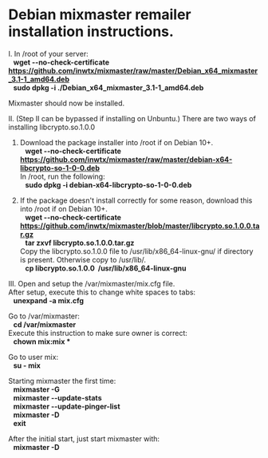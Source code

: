 # Debian mixmaster remailer installation instructions.

I. In /root of your server:  
<b>&nbsp;&nbsp;&nbsp;wget --no-check-certificate https://github.com/inwtx/mixmaster/raw/master/Debian_x64_mixmaster_3.1-1_amd64.deb</b>  
<b>&nbsp;&nbsp;&nbsp;sudo dpkg -i ./Debian_x64_mixmaster_3.1-1_amd64.deb</b>  
    
Mixmaster should now be installed.  
    
II. (Step II can be bypassed if installing on Unbuntu.)
There are two ways of installing libcrypto.so.1.0.0  
1. Download the package installer into /root if on Debian 10+.  
<b>&nbsp;&nbsp;&nbsp;wget --no-check-certificate https://github.com/inwtx/mixmaster/raw/master/debian-x64-libcrypto-so-1-0-0.deb</b>  
In /root, run the following:  
<b>&nbsp;&nbsp;&nbsp;sudo dpkg -i debian-x64-libcrypto-so-1-0-0.deb</b>  

2. If the package doesn't install correctly for some reason, download this into /root if on Debian 10+.  
<b>&nbsp;&nbsp;&nbsp;wget --no-check-certificate https://github.com/inwtx/mixmaster/blob/master/libcrypto.so.1.0.0.tar.gz</b>  
<b>&nbsp;&nbsp;&nbsp;tar zxvf libcrypto.so.1.0.0.tar.gz</b>  
Copy the libcrypto.so.1.0.0 file to /usr/lib/x86_64-linux-gnu/ if directory is present. Otherwise copy to /usr/lib/.  
<b>&nbsp;&nbsp;&nbsp;cp libcrypto.so.1.0.0&nbsp;&nbsp;/usr/lib/x86_64-linux-gnu</b>  
    
III.
Open and setup the /var/mixmaster/mix.cfg file.  
After setup, execute this to change white spaces to tabs:  
<b>&nbsp;&nbsp;&nbsp;unexpand -a mix.cfg</b>  
  
Go to /var/mixmaster:  
<b>&nbsp;&nbsp;&nbsp;cd /var/mixmaster</b>  
Execute this instruction to make sure owner is correct:  
<b>&nbsp;&nbsp;&nbsp;chown mix:mix *</b>  
  
Go to user mix:  
<b>&nbsp;&nbsp;&nbsp;su - mix</b>  
    
Starting mixmaster the first time:  
<b>&nbsp;&nbsp;&nbsp;mixmaster -G</b>  
<b>&nbsp;&nbsp;&nbsp;mixmaster --update-stats</b>  
<b>&nbsp;&nbsp;&nbsp;mixmaster --update-pinger-list</b>  
<b>&nbsp;&nbsp;&nbsp;mixmaster -D</b>  
<b>&nbsp;&nbsp;&nbsp;exit</b>  
  
  
After the initial start, just start mixmaster with:  
<b>&nbsp;&nbsp;&nbsp;mixmaster -D</b>  
